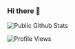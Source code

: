### Hi there 👋

<!--
**Ilyosiddin/Ilyosiddin** is a ✨ _special_ ✨ repository because its `README.md` (this file) appears on your GitHub profile.

Here are some ideas to get you started:

- 🔭 I’m currently working on https://github.com/ilyas-kalandar/tojnet-checker
- 🌱 I’m currently learning Sport coding and C++
- ⚡ Fun fact: My first programming language is QBasic 4.5
-->

![Public Github Stats](https://github-readme-stats.vercel.app/api?username=ilyas-kalandar&show_icons=true&hide_border=false)

![Profile Views](https://hits.seeyoufarm.com/api/count/incr/badge.svg?url=https://github.com/ilyas-kalandar/&title=Profile%20Views)
